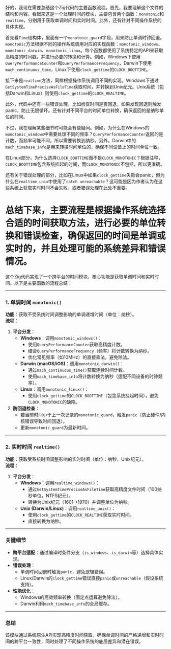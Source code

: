 好的，我现在需要总结这个Zig代码的主要函数流程。首先，我要理解这个文件的结构和内容。看起来这是一个处理时间的模块，主要包含两个函数：`monotonic`和`realtime`，分别用于获取单调时间和实时时间。此外，还有针对不同操作系统的具体实现。

首先看`Time`结构体，里面有一个`monotonic_guard`字段，用来防止单调时钟回退。`monotonic`方法根据不同的操作系统调用对应的实现函数：`monotonic_windows`、`monotonic_darwin`、`monotonic_linux`。每个函数都使用了系统特定的API来获取高精度的时间戳，并进行必要的转换和计算。例如，Windows下使用`QueryPerformanceCounter`和`QueryPerformanceFrequency`，Darwin下使用`mach_continuous_time`，Linux下使用`clock_gettime`的`CLOCK_BOOTTIME`。

接下来是`realtime`方法，同样根据操作系统调用不同的实现。Windows下通过`GetSystemTimePreciseAsFileTime`获取时间，并转换到Unix纪元。Unix系统（包括Darwin和Linux）则使用`clock_gettime`的`CLOCK_REALTIME`。

此外，代码中还有一些错误处理，比如检查时间是否回退，如果发现回退则触发panic，防止无限循环。还有针对不同平台的时间单位转换，确保返回的是纳秒单位的时间。

不过，我在理解某些细节时可能会有些疑问。例如，为什么在Windows的`monotonic_windows`中需要处理不同的频率？`QueryPerformanceCounter`返回的是计数，而频率可能不同，所以需要转换到纳秒。另外，Darwin中的`mach_timebase_info`是用来转换时间单位的，确保不同设备上的时间单位一致。

在Linux部分，为什么选择`CLOCK_BOOTTIME`而不是`CLOCK_MONOTONIC`？根据注释，`CLOCK_BOOTTIME`包含系统挂起的时间，而`CLOCK_MONOTONIC`不包括，所以更准确。

还有关于错误处理的部分，比如在Linux中如果`clock_gettime`失败会panic，但为什么在`realtime_unix`中使用了`catch unreachable`？这可能是因为作者认为在这些系统上获取实时时间不会失败，或者错误处理在此处不重要。

总结下来，主要流程是根据操作系统选择合适的时间获取方法，进行必要的单位转换和错误检查，确保返回的时间是单调或实时的，并且处理可能的系统差异和错误情况。
================================================
这个Zig代码实现了一个跨平台的时间模块，核心功能是获取单调时间和实时时间。以下是主要函数的流程总结：

---

### **1. 单调时间 `monotonic()`**
**功能**：获取不受系统时间调整影响的单调递增时间（单位：纳秒）。  
**流程**：
1. **平台分发**：
   - **Windows**：调用`monotonic_windows()`：
     - 使用`QueryPerformanceCounter`获取高精度计数。
     - 结合`QueryPerformanceFrequency`（频率）将计数转换为纳秒。
     - 优化常见频率（如10MHz）的直接乘法，避免除法。
   - **Darwin (macOS/iOS)**：调用`monotonic_darwin()`：
     - 通过`mach_continuous_time()`获取连续时间计数。
     - 使用`mach_timebase_info`将计数转换为纳秒（适配不同设备的时钟频率）。
   - **Linux**：调用`monotonic_linux()`：
     - 使用`clock_gettime`的`CLOCK_BOOTTIME`（包含系统挂起时间），避免`CLOCK_MONOTONIC`的缺陷。
2. **防回退检查**：
   - 若当前时间小于上一次记录的`monotonic_guard`，触发`panic`（防止硬件/内核错误导致时间回退）。
   - 更新`monotonic_guard`为最新时间。

---

### **2. 实时时间 `realtime()`**
**功能**：获取受系统时间调整影响的实时时间（单位：纳秒，Unix纪元）。  
**流程**：
1. **平台分发**：
   - **Windows**：调用`realtime_windows()`：
     - 通过`GetSystemTimePreciseAsFileTime`获取高精度文件时间（100纳秒单位，NTFS纪元）。
     - 转换为Unix纪元（1601→1970）并调整单位为纳秒。
   - **Unix (Darwin/Linux)**：调用`realtime_unix()`：
     - 使用`clock_gettime`的`CLOCK_REALTIME`获取实时时间。
     - 直接转换为纳秒。

---

### **关键细节**
- **跨平台适配**：通过编译时条件分支（`is_windows`、`is_darwin`等）选择具体实现。
- **错误处理**：
  - 单调时间回退时触发`panic`，避免逻辑错误。
  - Linux/Darwin的`clock_gettime`错误直接`panic`或`unreachable`（假设系统支持）。
- **性能优化**：
  - Windows的高效频率转换（固定点运算避免除法）。
  - Darwin利用`mach_timebase_info`的全局缓存。

---

### **总结**
该模块通过系统原生API实现高精度时间获取，确保单调时间的严格递增和实时时间的跨平台一致性，同时处理了不同操作系统的底层差异和潜在错误。